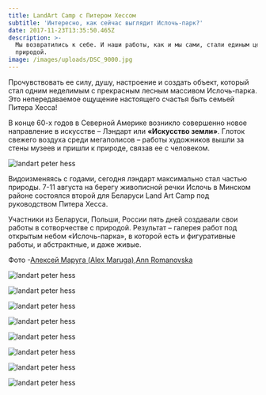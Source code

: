 ```yaml
---
title: LandArt Сamp с Питером Хессом
subtitle: 'Интересно, как сейчас выглядит Ислочь-парк?'
date: 2017-11-23T13:35:50.465Z
description: >-
  Мы возвратились к себе. И наши работы, как и мы сами, стали единым целым с
  природой.
image: /images/uploads/DSC_9000.jpg
---
```

Прочувствовать ее силу, душу, настроение и создать объект, который стал одним неделимым с прекрасным лесным массивом Ислочь-парка. Это непередаваемое ощущение настоящего счастья быть семьей Питера Хесса!

В конце 60-х годов в Северной Америке возникло совершенно новое направление в искусстве – Лэндарт или **«Искусство земли»**. Глоток свежего воздуха среди мегаполисов – работы художников вышли за стены музеев и пришли к природе, связав ее с человеком.

![landart peter hess](/images/uploads/DSC_8954.jpg)

Видоизменяясь с годами, сегодня лэндарт максимально стал частью природы.
7-11 августа на берегу живописной речки Ислочь в Минском районе состоялся второй для Беларуси Land Art Camp под руководством Питера Хесса.

Участники из Беларуси, Польши, России пять дней создавали свои работы в сотворчестве с природой. Результат – галерея работ под открытым небом «Ислочь-парка», в которой есть и фигуративные работы, и абстрактные, и даже живые.

Фото -[Алексей Маруга (Alex Maruga)](https://www.facebook.com/alex.maruga?fref=mentions),[Ann Romanovska](https://www.facebook.com/annromanovskaphoto?fref=mentions)

![landart peter hess](/images/uploads/DSCF5118.jpg)

![landart peter hess](/images/uploads/DSCF5148.jpg)

![landart peter hess](/images/uploads/DSCF5169.jpg)

![landart peter hess](/images/uploads/DSCF5208.jpg)

![landart peter hess](/images/uploads/DSCF5214.jpg)

![landart peter hess](/images/uploads/DSCF5246.jpg)

![landart peter hess](/images/uploads/DSCF5310.jpg)

![landart peter hess](/images/uploads/DSCF5327.jpg)


